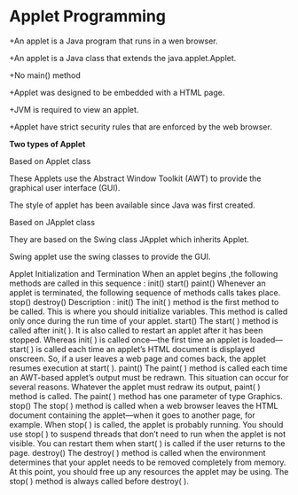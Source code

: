 # Applet Programming

+An applet is a Java program that runs in a wen browser.

+An applet is a Java class that extends the java.applet.Applet.

+No main() method

+Applet was designed to be embedded with a HTML page.

+JVM is required to view an applet.

+Applet have strict security rules that are enforced by the web browser.

**Two types of Applet**

Based on Applet class

These Applets use the Abstract Window Toolkit (AWT) to provide the graphical user interface (GUI).

The style of applet has been available since Java was first created.

Based on JApplet class

They are based on the Swing class JApplet which inherits Applet.

Swing applet use the swing classes to provide the GUI.

Applet Initialization and Termination
When an applet begins ,the following methods are called in this sequence :
init()
start()
paint() Whenever an applet is terminated, the following sequence of methods calls takes place.
stop()
destroy()
Description :
init()
The init( ) method is the first method to be called. This is where you should initialize variables. This method is called only once
during the run time of your applet.
start()
The start( ) method is called after init( ). It is also called to restart an applet after it has been stopped. Whereas init( ) is 
called once—the first time an applet is loaded—start( ) is called each time an applet’s HTML document is displayed 
onscreen. So, if a user leaves a web page and comes back, the applet resumes execution at start( ).
paint()
The paint( ) method is called each time an AWT-based applet’s output must be redrawn. This situation can occur for several reasons. 
Whatever the applet must redraw its output, paint( ) method is called. The paint( ) method has one parameter of type Graphics.
stop()
The stop( ) method is called when a web browser leaves the HTML document containing the applet—when it goes to another page, for
example. When stop( ) is called, the applet is probably running. You should use stop( ) to suspend threads that don’t need to run
when the applet is not visible. You can restart them when start( ) is called if the user returns to the page.
destroy()
The destroy( ) method is called when the environment determines that your applet needs to be removed completely from memory. 
At this point, you should free up any resources the applet may be using. The stop( ) method is always called before destroy( ).

